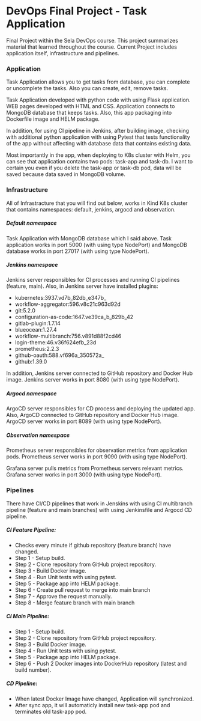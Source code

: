 # DevOps Final Project - Task Application

Final Project within the Sela DevOps course. This project summarizes material that learned throughout the course. Current Project includes application itself, infrastructure and pipelines.

### Application

Task Application allows you to get tasks from database, you can complete or uncomplete the tasks. Also you can create, edit, remove tasks.

Task Application developed with python code with using Flask application. WEB pages developed with HTML and CSS.  Application connects to MongoDB database that keeps tasks. Also, this app packaging into Dockerfile image and HELM package.

In addition, for using CI pipeline in Jenkins, after building image, checking with additional python application with using Pytest that tests functionality of the app without affecting with database data that contains existing data.

Most importantly in the app, when deploying to K8s cluster with Helm, you can see that application contains two pods: task-app and task-db. I want to certain you even if you delete the task-app or task-db pod, data will be saved because data saved in MongoDB volume.

### Infrastructure

All of Infrastracture that you will find out below, works in Kind K8s cluster that contains namespaces: default, jenkins, argocd and observation.

##### Default namespace

Task Application with MongoDB database which I said above. Task application works in port 5000 (with using type NodePort) and MongoDB database works in port 27017 (with using type NodePort).

##### Jenkins namespace

Jenkins server responsibles for CI processes and running CI pipelines (feature, main). Also, in Jenkins server have installed plugins:

* kubernetes:3937.vd7b_82db_e347b_
* workflow-aggregator:596.v8c21c963d92d
* git:5.2.0
* configuration-as-code:1647.ve39ca_b_829b_42
* gitlab-plugin:1.7.14
* blueocean:1.27.4
* workflow-multibranch:756.v891d88f2cd46
* login-theme:46.v36f624efb_23d
* prometheus:2.2.3
* github-oauth:588.vf696a_350572a_
* github:1.39.0

In addition, Jenkins server connected to GitHub repository and Docker Hub image. Jenkins server works in port 8080 (with using type NodePort).

##### Argocd namespace

ArgoCD server responsibles for CD process and deploying the updated app. Also, ArgoCD connected to GitHub repository and Docker Hub image. ArgoCD server works in port 8089 (with using type NodePort).

##### Observation namespace

Prometheus server responsibles for observation metrics from application pods. Prometheus server works in port 9090 (with using type NodePort).

Grafana server pulls metrics from Prometheus servers relevant metrics. Grafana server works in port 3000 (with using type NodePort).

### Pipelines

There have CI/CD pipelines that work in Jenskins with using CI multibranch pipeline (feature and main branches) with using Jenkinsfile and Argocd CD pipeline.

##### CI Feature Pipeline:

* Checks every minute if github repository (feature branch) have changed.
* Step 1 - Setup build.
* Step 2 - Clone repository from GitHub project repository.
* Step 3 - Build Docker image.
* Step 4 - Run Unit tests with using pytest.
* Step 5 - Package app into HELM package.
* Step 6 - Create pull request to merge into main branch
* Step 7 - Approve the request manually.
* Step 8 - Merge feature branch with main branch

##### CI Main Pipeline:

* Step 1 - Setup build.
* Step 2 - Clone repository from GitHub project repository.
* Step 3 - Build Docker image.
* Step 4 - Run Unit tests with using pytest.
* Step 5 - Package app into HELM package.
* Step 6 - Push 2 Docker images into DockerHub repository (latest and build number).

##### CD Pipeline:

* When latest Docker Image have changed, Application will synchronized.
* After sync app, it will automaticly install new task-app pod and terminates old task-app pod.
